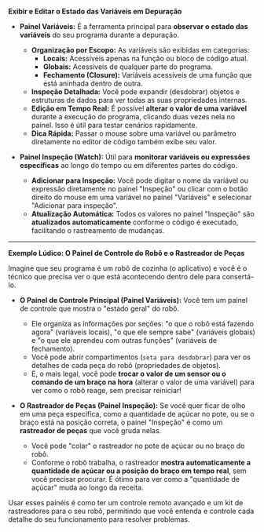**Exibir e Editar o Estado das Variáveis em Depuração**

* **Painel Variáveis:** É a ferramenta principal para **observar o estado das variáveis** do seu programa durante a depuração.
    * **Organização por Escopo:** As variáveis são exibidas em categorias:
        * **Locais:** Acessíveis apenas na função ou bloco de código atual.
        * **Globais:** Acessíveis de qualquer parte do programa.
        * **Fechamento (Closure):** Variáveis acessíveis de uma função que está aninhada dentro de outra.
    * **Inspeção Detalhada:** Você pode expandir (desdobrar) objetos e estruturas de dados para ver todas as suas propriedades internas.
    * **Edição em Tempo Real:** É possível **alterar o valor de uma variável** durante a execução do programa, clicando duas vezes nela no painel. Isso é útil para testar cenários rapidamente.
    * **Dica Rápida:** Passar o mouse sobre uma variável ou parâmetro diretamente no editor de código também exibe seu valor.

* **Painel Inspeção (Watch):** Útil para **monitorar variáveis ou expressões específicas** ao longo do tempo ou em diferentes partes do código.
    * **Adicionar para Inspeção:** Você pode digitar o nome da variável ou expressão diretamente no painel "Inspeção" ou clicar com o botão direito do mouse em uma variável no painel "Variáveis" e selecionar "Adicionar para inspeção".
    * **Atualização Automática:** Todos os valores no painel "Inspeção" são **atualizados automaticamente** conforme o código é executado, facilitando o rastreamento de mudanças.

---

**Exemplo Lúdico: O Painel de Controle do Robô e o Rastreador de Peças**

Imagine que seu programa é um robô de cozinha (o aplicativo) e você é o técnico que precisa ver o que está acontecendo dentro dele para consertá-lo.

* **O Painel de Controle Principal (Painel Variáveis):** Você tem um painel de controle que mostra o "estado geral" do robô.
    * Ele organiza as informações por seções: "o que o robô está fazendo agora" (variáveis locais), "o que ele sempre sabe" (variáveis globais) e "o que ele aprendeu com outras funções" (variáveis de fechamento).
    * Você pode abrir compartimentos (`seta para desdobrar`) para ver os detalhes de cada peça do robô (propriedades de objetos).
    * E, o mais legal, você pode **trocar o valor de um sensor ou o comando de um braço na hora** (alterar o valor de uma variável) para ver como o robô reage, sem precisar reiniciar!

* **O Rastreador de Peças (Painel Inspeção):** Se você quer ficar de olho em uma peça específica, como a quantidade de açúcar no pote, ou se o braço está na posição correta, o painel "Inspeção" é como um **rastreador de peças** que você gruda nelas.
    * Você pode "colar" o rastreador no pote de açúcar ou no braço do robô.
    * Conforme o robô trabalha, o rastreador **mostra automaticamente a quantidade de açúcar ou a posição do braço em tempo real**, sem você precisar procurar. É ótimo para ver como a "quantidade de açúcar" muda ao longo da receita.

Usar esses painéis é como ter um controle remoto avançado e um kit de rastreadores para o seu robô, permitindo que você entenda e controle cada detalhe do seu funcionamento para resolver problemas.